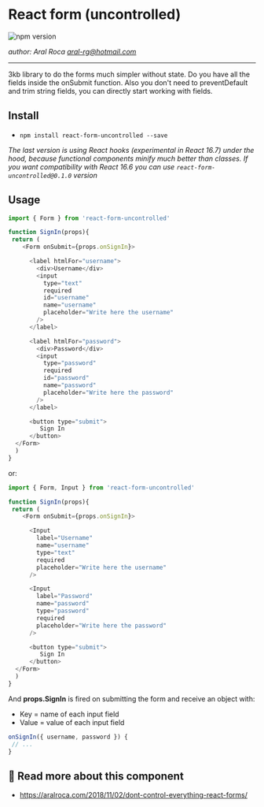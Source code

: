 # React form (uncontrolled)

![npm version](https://img.shields.io/badge/npm-v0.3.0-blue.svg) 

*author: Aral Roca <aral-rg@hotmail.com>*

-------------------

3kb library to do the forms much simpler without state. Do you have all the fields inside the onSubmit function. Also you don't need to preventDefault and trim string fields, you can directly start working with fields.

## Install

* `npm install react-form-uncontrolled --save`

*The last version is using React hooks (experimental in React 16.7) under the hood, because functional components minify much better than classes. If you want compatibility with React 16.6 you can use `react-form-uncontrolled@0.1.0` version*

## Usage

```js
import { Form } from 'react-form-uncontrolled'

function SignIn(props){
 return (
    <Form onSubmit={props.onSignIn}>

      <label htmlFor="username">
        <div>Username</div>
        <input
          type="text"
          required
          id="username"
          name="username"
          placeholder="Write here the username"
        />
      </label>

      <label htmlFor="password">
        <div>Password</div>
        <input
          type="password"
          required
          id="password"
          name="password"
          placeholder="Write here the password"
        />
      </label>

      <button type="submit">
         Sign In
      </button>
  </Form>
  )
}
```

or:


```js
import { Form, Input } from 'react-form-uncontrolled'

function SignIn(props){
 return (
    <Form onSubmit={props.onSignIn}>

      <Input 
        label="Username"
        name="username"
        type="text"
        required
        placeholder="Write here the username"
      />

      <Input 
        label="Password"
        name="password"
        type="password"
        required
        placeholder="Write here the password"
      />

      <button type="submit">
         Sign In
      </button>
  </Form>
  )
}
```

And **props.SignIn** is fired on submitting the form and receive an object with:

* Key = name of each input field
* Value = value of each input field

```js
onSignIn({ username, password }) {
 // ...
}
```

## 📕 Read more about this component
* https://aralroca.com/2018/11/02/dont-control-everything-react-forms/
